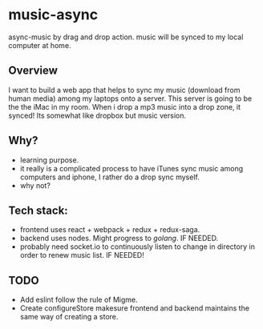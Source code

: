 # music-async
async-music by drag and drop action. music will be synced to my local computer at home.

## Overview

I want to build a web app that helps to sync my music (download from human media) among my laptops onto a server. This server is going to be the the iMac in my room. When i drop a mp3 music into a drop zone, it synced! Its somewhat like dropbox but music version.

## Why?

- learning purpose.
- it really is a complicated process to have iTunes sync music among computers and iphone, I rather do a drop sync myself.
- why not?

## Tech stack:

- frontend uses react + webpack + redux + redux-saga.
- backend uses nodes. Might progress to *golang*. IF NEEDED.
- probably need socket.io to continuously listen to change in directory in order to renew music list. IF NEEDED!

## TODO

- Add eslint follow the rule of Migme.
- Create configureStore makesure frontend and backend maintains the same way of creating a store.
